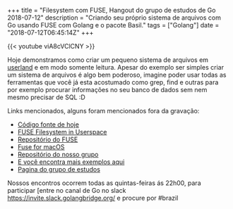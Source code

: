 +++
title = "Filesystem com FUSE, Hangout do grupo de estudos de Go 2018-07-12"
description = "Criando seu próprio sistema de arquivos com Go usando FUSE com Golang e o pacote Basil."
tags = ["Golang"]
date = "2018-07-12T06:45:14Z"
+++

{{< youtube viA8cVClCNY >}}

Hoje demonstramos como criar um pequeno sistema de arquivos em [userland](https://pt.wikipedia.org/wiki/Userland) e em modo somente leitura. Apesar do exemplo ser simples criar um sistema de arquivos é algo bem poderoso, imagine poder usar todas as ferramentas que você já esta acostumado como grep, find e outras para por exemplo procurar informações no seu banco de dados sem nem mesmo precisar de SQL :D

Links mencionados, alguns foram mencionados fora da gravação:

- [Código fonte de hoje](https://github.com/go-br/estudos/tree/master/myfs)
- [FUSE Filesystem in Userspace](https://en.wikipedia.org/wiki/Filesystem_in_Userspace)
- [Repositório do FUSE](https://github.com/libfuse/libfuse)
- [Fuse for macOS](https://osxfuse.github.io)
- [Repositório do nosso grupo](https://github.com/go-br/estudos)
- [E você encontra mais exemplos aqui](https://github.com/go-br)
- [Pagina do grupo de estudos](https://gopher.pro.br)

Nossos encontros ocorrem todas as quintas-feiras ás 22h00, para participar [entre no canal de Go no slack https://invite.slack.golangbridge.org/ e procure por #brazil
